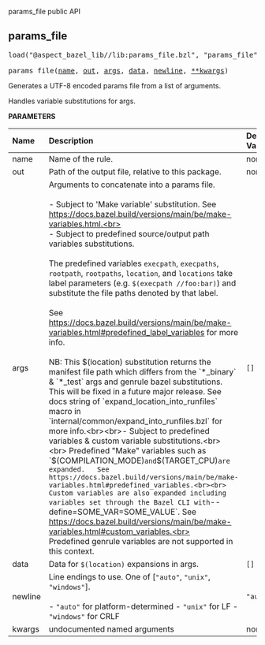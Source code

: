 <!-- Generated with Stardoc: http://skydoc.bazel.build -->

params_file public API

<a id="params_file"></a>

## params_file

<pre>
load("@aspect_bazel_lib//lib:params_file.bzl", "params_file")

params_file(<a href="#params_file-name">name</a>, <a href="#params_file-out">out</a>, <a href="#params_file-args">args</a>, <a href="#params_file-data">data</a>, <a href="#params_file-newline">newline</a>, <a href="#params_file-kwargs">**kwargs</a>)
</pre>

Generates a UTF-8 encoded params file from a list of arguments.

Handles variable substitutions for args.


**PARAMETERS**


| Name  | Description | Default Value |
| :------------- | :------------- | :------------- |
| <a id="params_file-name"></a>name |  Name of the rule.   |  none |
| <a id="params_file-out"></a>out |  Path of the output file, relative to this package.   |  none |
| <a id="params_file-args"></a>args |  Arguments to concatenate into a params file.<br><br>- Subject to 'Make variable' substitution. See https://docs.bazel.build/versions/main/be/make-variables.html.<br><br>- Subject to predefined source/output path variables substitutions.<br><br>  The predefined variables `execpath`, `execpaths`, `rootpath`, `rootpaths`, `location`, and `locations` take   label parameters (e.g. `$(execpath //foo:bar)`) and substitute the file paths denoted by that label.<br><br>  See https://docs.bazel.build/versions/main/be/make-variables.html#predefined_label_variables for more info.<br><br>  NB: This $(location) substitution returns the manifest file path which differs from the `*_binary` & `*_test`   args and genrule bazel substitutions. This will be fixed in a future major release.   See docs string of `expand_location_into_runfiles` macro in `internal/common/expand_into_runfiles.bzl`   for more info.<br><br>- Subject to predefined variables & custom variable substitutions.<br><br>  Predefined "Make" variables such as `$(COMPILATION_MODE)` and `$(TARGET_CPU)` are expanded.   See https://docs.bazel.build/versions/main/be/make-variables.html#predefined_variables.<br><br>  Custom variables are also expanded including variables set through the Bazel CLI with `--define=SOME_VAR=SOME_VALUE`.   See https://docs.bazel.build/versions/main/be/make-variables.html#custom_variables.<br><br>  Predefined genrule variables are not supported in this context.   |  `[]` |
| <a id="params_file-data"></a>data |  Data for `$(location)` expansions in args.   |  `[]` |
| <a id="params_file-newline"></a>newline |  Line endings to use. One of [`"auto"`, `"unix"`, `"windows"`].<br><br>- `"auto"` for platform-determined - `"unix"` for LF - `"windows"` for CRLF   |  `"auto"` |
| <a id="params_file-kwargs"></a>kwargs |  undocumented named arguments   |  none |


